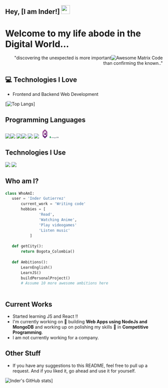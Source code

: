 ## Hey, [I am Inder!]  <img src="https://media.giphy.com/media/hvRJCLFzcasrR4ia7z/giphy.gif" width="28px" height="28px">

<h1>Welcome to my life abode in the Digital World...</h1> 

<img src = 'https://github.com/MarikIshtar007/MarikIshtar007/blob/master/images/matrix.gif' alt = 'Awesome Matrix Code' align='right'/>



<div style="text-align: right">"discovering the unexpected is more important than confirming the known.." </div>

## :computer: Technologies I Love

* Frontend and Backend Web Development

[![Top Langs](https://github-readme-stats.vercel.app/api/top-langs/?username=igutisan)]

## Programming Languages
 <img src = 'https://github.com/MarikIshtar007/MarikIshtar007/blob/master/images/python2.png' height='30'/><img src = 'https://github.com/MarikIshtar007/MarikIshtar007/blob/master/images/html.svg' width='30'/> <img src='https://github.com/MarikIshtar007/MarikIshtar007/blob/master/images/java.svg' width='30'/><img src = 'https://github.com/MarikIshtar007/MarikIshtar007/blob/master/images/css.svg' width='30'/> <img src = 'https://github.com/MarikIshtar007/MarikIshtar007/blob/master/images/bootstrap.svg' width='33'/>
<img src = 'https://github.com/MarikIshtar007/MarikIshtar007/blob/master/images/sql.svg' width='30'/> <img src = https://github.com/igutisan/igutisan/blob/main/Saved%20Pictures/c%23.png width='30' height='30'/><img src = 'https://github.com/igutisan/igutisan/blob/1d2f823a7158945f9e460481a90de9d4a3e5ca2b/Saved%20Pictures/mongoDB.png' width='30'/>

 
 ## Technologies I Use
  <img src = 'https://github.com/MarikIshtar007/MarikIshtar007/blob/master/images/git.svg' width='30'/> <img src = 'https://github.com/MarikIshtar007/MarikIshtar007/blob/master/images/nodejs.svg' width='33'/> 
 
 ## Who am I?
 ```python
 class WhoAmI:
 	user = 'Inder Gutierrez'
		current_work = 'Writing code'
		hobbies = [
				'Read',
				'Watching Anime',
				'Play videogames'
				'Listen music'
			]
	
	def getCity():
		return Bogota_Colombia()
	
	def Ambitions():
		LearnEnglish()
		LearnJS()
		buildPersonalProject()
		# Assume 10 more awesome ambitions here  
	
 ```
 
## Current Works
 * Started learning JS and React !!
 * I'm currently working on 🔭 building **Web Apps using NodeJs and MongoDB** and working up on polishing my skills 🌱 in **Competitive Programming**.
 * I am not currently working for a company.
 
## Other Stuff
  
  - If you have any suggestions to this README, feel free to pull up a request. And if you liked it, go ahead and use it for yourself.

![Inder's GitHub stats](https://github-readme-stats.vercel.app/api?username=igutisan&count_private=true&theme=merko)]
 
 
